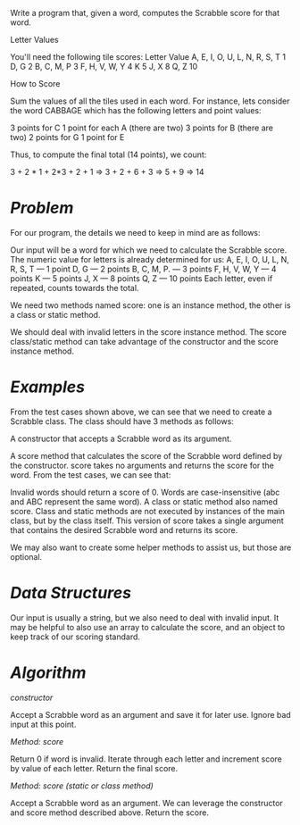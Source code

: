 Write a program that, given a word, computes the Scrabble score for that word.

Letter Values

You'll need the following tile scores:
Letter	                        Value
A, E, I, O, U, L, N, R, S, T	  1
D, G	                          2
B, C, M, P	                    3
F, H, V, W, Y	                  4
K	                              5
J, X	                          8
Q, Z	                          10

How to Score

Sum the values of all the tiles used in each word. For instance, lets consider the word CABBAGE which has the following letters and point values:

3 points for C
1 point for each A (there are two)
3 points for B (there are two)
2 points for G
1 point for E

Thus, to compute the final total (14 points), we count:

3 + 2 * 1 + 2*3 + 2 + 1
=> 3 + 2 + 6 + 3
=> 5 + 9
=> 14

# *Problem*
For our program, the details we need to keep in mind are as follows:

Our input will be a word for which we need to calculate the Scrabble score.
The numeric value for letters is already determined for us:
A, E, I, O, U, L, N, R, S, T — 1 point
D, G — 2 points
B, C, M, P. — 3 points
F, H, V, W, Y — 4 points
K — 5 points
J, X — 8 points
Q, Z — 10 points
Each letter, even if repeated, counts towards the total.

We need two methods named score: one is an instance method, the other is a class or static method.

We should deal with invalid letters in the score instance method.
The score class/static method can take advantage of the constructor and the score instance method.

# *Examples*
From the test cases shown above, we can see that we need to create a Scrabble class. The class should have 3 methods as follows:

A constructor that accepts a Scrabble word as its argument.

A score method that calculates the score of the Scrabble word defined by the constructor. score takes no arguments and returns the score for the word. From the test cases, we can see that:

Invalid words should return a score of 0.
Words are case-insensitive (abc and ABC represent the same word).
A class or static method also named score. Class and static methods are not executed by instances of the main class, but by the class itself. This version of score takes a single argument that contains the desired Scrabble word and returns its score.

We may also want to create some helper methods to assist us, but those are optional.

# *Data Structures*
Our input is usually a string, but we also need to deal with invalid input. It may be helpful to also use an array to calculate the score, and an object to keep track of our scoring standard.

# *Algorithm*
*constructor*

Accept a Scrabble word as an argument and save it for later use.
Ignore bad input at this point.

*Method: score*

Return 0 if word is invalid.
Iterate through each letter and increment score by value of each letter.
Return the final score.

*Method: score (static or class method)*

Accept a Scrabble word as an argument.
We can leverage the constructor and score method described above.
Return the score.